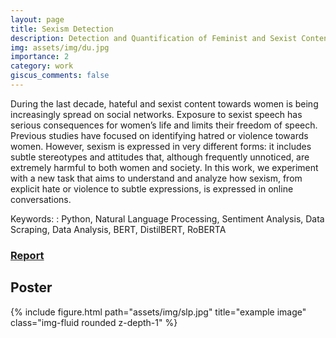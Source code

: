 ```yaml
---
layout: page
title: Sexism Detection
description: Detection and Quantification of Feminist and Sexist Content on Social Media
img: assets/img/du.jpg
importance: 2
category: work
giscus_comments: false
---
```


During the last decade, hateful and sexist content towards women is being increasingly spread on social networks. Exposure to sexist speech has serious consequences for women’s life and limits their freedom of speech. Previous studies have focused on identifying hatred or violence towards women. However, sexism is expressed in very different forms: it includes subtle stereotypes and attitudes that, although frequently unnoticed, are extremely harmful to both women and society. In this work, we experiment with a new task that aims to understand and analyze how sexism, from explicit hate or violence to subtle expressions, is expressed in online
conversations.

Keywords: : Python, Natural Language Processing, Sentiment Analysis, Data Scraping, Data Analysis, BERT, DistilBERT, RoBERTA

### [Report](https://drive.google.com/file/d/1sbnhY9MjAIvbLKNfSEiRIgHXZPzeitHv/view)

## Poster

<div class="row">
    <div class="col-sm mt-3 mt-md-0">
        {% include figure.html path="assets/img/slp.jpg" title="example image" class="img-fluid rounded z-depth-1" %}
    </div>
</div>